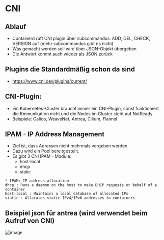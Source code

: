 # CNI 

## Ablauf 
   * Containerd ruft CNI plugin über subcommandos: ADD, DEL, CHECK, VERSION auf (mehr subcommandos gibt es nicht)
   * Was gemacht werden soll wird über JSON-Objekt übergeben
   * Die Antwort kommt auch wieder als JSON zurück 

## Plugins die Standardmäßig schon da sind 
 
   * https://www.cni.dev/plugins/current/

## CNI-Plugin: 

   * Ein Kubernetes-Cluster braucht immer ein CNI-Plugin, sonst funktioniert die Kmmunikation nicht und die Nodes im Cluster steht auf NotReady 
   * Beispiele: Calico, WeaveNet, Antrea, Cilium, Flannel 

## IPAM - IP Address Management 

   * Ziel ist, dass Adressen nicht mehrmals vergeben werden.
   * Dazu wird ein Pool bereitgestellt.
   * Es gibt 3 CNI IPAM - Module:
     * host-local
     * dhcp
     * static  
```
* IPAM: IP address allocation 
dhcp : Runs a daemon on the host to make DHCP requests on behalf of a container
host-local : Maintains a local database of allocated IPs
static : Allocates static IPv4/IPv6 addresses to containers
```

## Beispiel json für antrea (wird verwendet beim Aufruf von CNI) 

![image](https://github.com/jmetzger/training-kubernetes-networking/assets/1933318/85dcbcf4-0c01-4fe0-a737-dd0f7d04231f)
